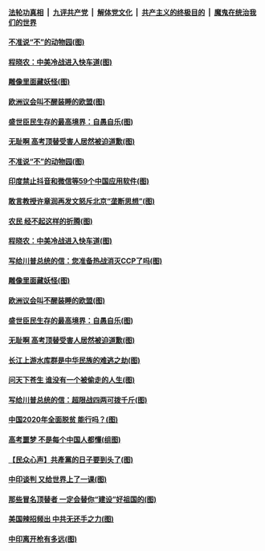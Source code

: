 ####  [法轮功真相](../../../../basic/blob/master/README.md?t=07010601) &nbsp;|&nbsp; [九评共产党](../../../../9ping.md/blob/master/README.md?t=07010601) &nbsp;|&nbsp; [解体党文化](../../../../jtdwh.md/blob/master/README.md?t=07010601)  &nbsp;|&nbsp; [共产主义的终极目的](../../../../gczydzjmd.md/blob/master/README.md?t=07010601) &nbsp;|&nbsp; [魔鬼在统治我们的世界](../../../../mgztzwmdsj.md/blob/master/README.md?t=07010601) 

#### [不准说“不”的动物园(图)](../pages/p4/938192.md?t=07010601) 

#### [程晓农：中美冷战进入快车道(图)](../pages/p4/938157.md?t=07010601) 

#### [雕像里面藏妖怪(图)](../pages/p4/937959.md?t=07010601) 

#### [欧洲议会叫不醒装睡的欧盟(图)](../pages/p4/938033.md?t=07010601) 

#### [盛世臣民生存的最高境界：自愚自乐(图)](../pages/p4/938023.md?t=07010601) 

#### [无耻啊 高考顶替受害人居然被迫道歉(图)](../pages/p4/938030.md?t=07010601) 

#### [不准说“不”的动物园(图)](../pages/p4/938192.md?t=07010601) 

#### [印度禁止抖音和微信等59个中国应用软件(图)](../pages/p4/938164.md?t=07010601) 

#### [敢言教授许章润再发文怒斥北京“垄断思想”(图)](../pages/p4/938162.md?t=07010601) 

#### [农民 经不起这样的折腾(图)](../pages/p4/938158.md?t=07010601) 

#### [程晓农：中美冷战进入快车道(图)](../pages/p4/938157.md?t=07010601) 

#### [写给川普总统的信：您准备热战消灭CCP了吗(图)](../pages/p4/938153.md?t=07010601) 

#### [雕像里面藏妖怪(图)](../pages/p4/937959.md?t=07010601) 

#### [欧洲议会叫不醒装睡的欧盟(图)](../pages/p4/938033.md?t=07010601) 

#### [盛世臣民生存的最高境界：自愚自乐(图)](../pages/p4/938023.md?t=07010601) 

#### [无耻啊 高考顶替受害人居然被迫道歉(图)](../pages/p4/938030.md?t=07010601) 

#### [长江上游水库群是中华民族的难逃之劫(图)](../pages/p4/938022.md?t=07010601) 

#### [问天下苍生 谁没有一个被偷走的人生(图)](../pages/p4/938026.md?t=07010601) 

#### [写给川普总统的信：超限战四两可拨千斤(图)](../pages/p4/938021.md?t=07010601) 

#### [中国2020年全面脱贫 能行吗？(图)](../pages/p4/937928.md?t=07010601) 

#### [高考噩梦 不是每个中国人都懂(组图)](../pages/p4/937927.md?t=07010601) 

#### [【民众心声】共產黨的日子要到头了(图)](../pages/p4/937474.md?t=07010601) 

#### [中印谈判 又给世界上了一课(图)](../pages/p4/937868.md?t=07010601) 

#### [那些冒名顶替者 一定会替你“建设”好祖国的(图)](../pages/p4/937925.md?t=07010601) 

#### [美国辣招频出 中共无还手之力(图)](../pages/p4/937916.md?t=07010601) 

#### [中印离开枪有多远(图)](../pages/p4/937913.md?t=07010601) 

